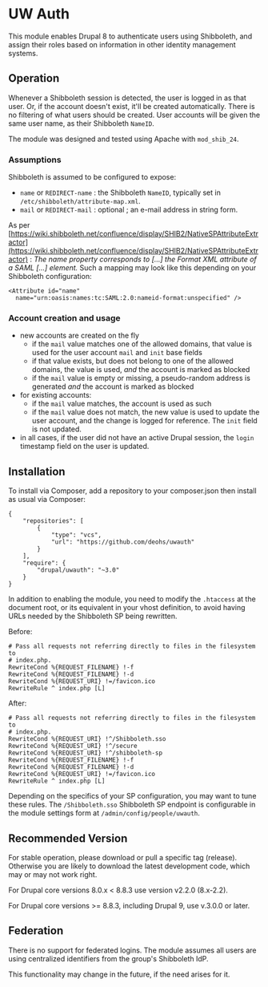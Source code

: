 # UW Auth

This module enables Drupal 8 to authenticate users using Shibboleth, and assign
their roles based on information in other identity management systems.


## Operation

Whenever a Shibboleth session is detected, the user is logged in as that user.
Or, if the account doesn't exist, it'll be created automatically. There is no
filtering of what users should be created. User accounts will be given the
same user name, as their Shibboleth `NameID`.

The module was designed and tested using Apache with `mod_shib_24`. 


### Assumptions 

Shibboleth is assumed to be configured to expose:

* `name` or `REDIRECT-name` : the Shibboleth `NameID`, typically set in 
  `/etc/shibboleth/attribute-map.xml`.
* `mail` or `REDIRECT-mail` : optional ; an e-mail address in string form.


As per [https://wiki.shibboleth.net/confluence/display/SHIB2/NativeSPAttributeExtractor](https://wiki.shibboleth.net/confluence/display/SHIB2/NativeSPAttributeExtractor) :
_The name property corresponds to [...] the Format XML attribute of a SAML <NameID>[...] element._ 
Such a mapping may look like this depending on your Shibboleth configuration:

    <Attribute id="name"
      name="urn:oasis:names:tc:SAML:2.0:nameid-format:unspecified" />
    
    
### Account creation and usage

* new accounts are created on the fly
  * if the `mail` value matches one of the allowed domains, that value is used 
    for the user account `mail` and `init` base fields
  * if that value exists, but does not belong to one of the allowed domains, the
    value is used, _and_ the account is marked as blocked
  * if the `mail` value is empty or missing, a pseudo-random address is 
    generated _and_ the account is marked as blocked
* for existing accounts:
  * if the `mail` value matches, the account is used as such
  * if the `mail` value does not match, the new value is used to update the
    user account, and the change is logged for reference. The `init` field is
    not updated.
* in all cases, if the user did not have an active Drupal session, the `login` 
  timestamp field on the user is updated.
  

## Installation

To install via Composer, add a repository to your composer.json then install as usual via Composer:

````
{
    "repositories": [
        {
            "type": "vcs",
            "url": "https://github.com/deohs/uwauth"
        }
    ],
    "require": {
        "drupal/uwauth": "~3.0"
    }
}
````


In addition to enabling the module, you need to modify the `.htaccess` at the
document root, or its equivalent in your vhost definition, to avoid having URLs
needed by the Shibboleth SP being rewritten.

Before:

    # Pass all requests not referring directly to files in the filesystem to
    # index.php.
    RewriteCond %{REQUEST_FILENAME} !-f
    RewriteCond %{REQUEST_FILENAME} !-d
    RewriteCond %{REQUEST_URI} !=/favicon.ico
    RewriteRule ^ index.php [L]

After:

    # Pass all requests not referring directly to files in the filesystem to
    # index.php.
    RewriteCond %{REQUEST_URI} !^/Shibboleth.sso
    RewriteCond %{REQUEST_URI} !^/secure
    RewriteCond %{REQUEST_URI} !^/shibboleth-sp
    RewriteCond %{REQUEST_FILENAME} !-f
    RewriteCond %{REQUEST_FILENAME} !-d
    RewriteCond %{REQUEST_URI} !=/favicon.ico
    RewriteRule ^ index.php [L]

Depending on the specifics of your SP configuration, you may want to tune these
rules. The `/Shibboleth.sso` Shibboleth SP endpoint is configurable in the 
module settings form at `/admin/config/people/uwauth`.


## Recommended Version

For stable operation, please download or pull a specific tag (release).
Otherwise you are likely to download the latest development code, which may
or may not work right.

For Drupal core versions 8.0.x < 8.8.3 use version v2.2.0 (8.x-2.2).

For Drupal core versions >= 8.8.3, including Drupal 9, use v.3.0.0 or later.



## Federation

There is no support for federated logins. The module assumes all users are using 
centralized identifiers from the group's Shibboleth IdP. 

This functionality may change in the future, if the need arises for it.
